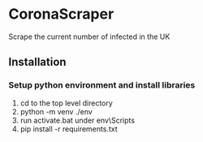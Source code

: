 # CoronaScraper
 Scrape the current number of infected in the UK

## Installation
### Setup python environment and install libraries
1) cd to the top level directory
2) python -m venv ./env
3) run activate.bat under env\Scripts
4) pip install -r requirements.txt